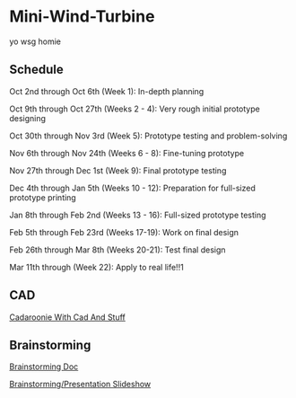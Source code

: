 # Mini-Wind-Turbine

yo wsg homie 

## Schedule
Oct 2nd through Oct 6th (Week 1): In-depth planning

Oct 9th through Oct 27th (Weeks 2 - 4): Very rough initial prototype designing

Oct 30th through Nov 3rd (Week 5): Prototype testing and problem-solving

Nov 6th through Nov 24th (Weeks 6 - 8): Fine-tuning prototype

Nov 27th through Dec 1st (Week 9): Final prototype testing

Dec 4th through Jan 5th (Weeks 10 - 12): Preparation for full-sized prototype printing

Jan 8th through Feb 2nd (Weeks 13 - 16): Full-sized prototype testing

Feb 5th through Feb 23rd (Weeks 17-19): Work on final design

Feb 26th through Mar 8th (Weeks 20-21): Test final design

Mar 11th through  (Week 22): Apply to real life!!1

## CAD
[Cadaroonie With Cad And Stuff](https://cvilleschools.onshape.com/documents/1660bdbe2a86c819fdf68038/w/3f3ac5e50ec9923aa97feca0/e/69f7940f0711d1553de42853)

## Brainstorming
[Brainstorming Doc](https://docs.google.com/document/d/1VX8IrvJWNNEpSxG4LOfc2I0Pft9MwnXaBZIK02uI0nY/edit)

[Brainstorming/Presentation Slideshow](https://docs.google.com/presentation/d/16n_K39IzQVf-3n8S99K7BM_SljGUPE2S10Zo1NXWe08/edit#slide=id.p)
